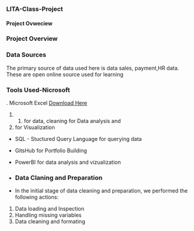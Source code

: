 ### LITA-Class-Project
#### Project Ovweciew

### Project Overview

### Data  Sources
The primary source of data used here is data sales, payment,HR data. These are open online source used for learning

### Tools Used-Nicrosoft 

. Microsoft Excel [Download Here](https://www.microsoft.com)
1. 1. for data, cleaning
   for Data  analysis and
3. for Visualization 
   
- SQL - Stuctured Query Language for querying data

- GitsHub for Portfolio Building

- PowerBI for data analysis and vizualization

- ### Data Claning and Preparation
- In the initial stage of data cleaning and preparation, we performed the following actions:
1.	Data loading and Inspection
2.	Handling missing variables
3.	Data cleaning and formating







